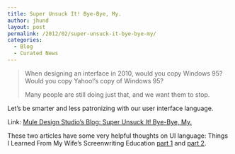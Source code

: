```yaml
---
title: Super Unsuck It! Bye-Bye, My.
author: jhund
layout: post
permalink: /2012/02/super-unsuck-it-bye-bye-my/
categories:
  - Blog
  - Curated News
---
```

> When designing an interface in 2010, would you copy Windows 95? Would you copy Yahoo!’s copy of Windows 95?
> 
> Many people are still doing just that, and we want them to stop.

Let&#8217;s be smarter and less patronizing with our user interface language.

Link: [Mule Design Studio’s Blog: Super Unsuck It! Bye-Bye, My.][1]

These two articles have some very helpful thoughts on UI language: Things I Learned From My Wife&#8217;s Screenwriting Education [part 1][2] and [part 2][3].

 [1]: http://bit.ly/xXsc0u
 [2]: http://algeri-wong.com/yishan/things-i-learned-from-my-wifes-screenwriting-education-part-i.html
 [3]: http://algeri-wong.com/yishan/things-i-learned-from-my-wifes-screenwriting-education-part-ii.html